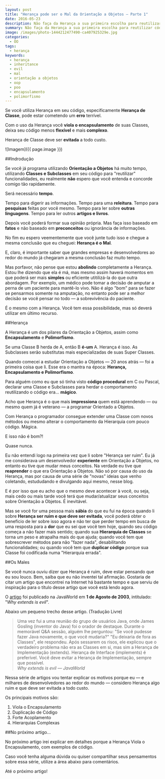 ```yaml
---
layout: post
title: "Herança pode ser o Mal da Orientação a Objetos — Parte 1"
date: 2016-05-23
description: Não faça da Herança a sua primeira escolha para reutilizar código.
summary: Não faça da Herança a sua primeira escolha para reutilizar código.
image: /images/photo-1444212477490-ca407925329e.jpg
categories: 
  - OO
tags:
  - herança
keywords:
  - herança
  - inheritance
  - evil
  - mal
  - orientação a objetos
  - oop
  - poo
  - encapsulamento
  - polimorfismo
--- 
```


Se você utiliza Herança em seu código, especificamente **Herança de Classe**, pode estar
cometendo um **erro** terrível.

Com o uso da Herança você **viola o encapsulamento** de suas Classes, deixa seu código menos
**flexível** e mais **complexo**.

Herança de Classe deve ser **evitada** a todo custo.

<!--more-->

![Imagem]({{ page.image }})

##Indrodução

Se você já programa utilizando **Orientação a Objetos** há muito tempo, utilizando **Classes e 
Subclasses** em seu código para "reutilizar" funcionalidades, eu realmente **não** espero que você 
entenda e concorde comigo tão rapidamente. 

Será necessário **tempo**.

Tempo para digerir as informações. Tempo para uma **releitura**. Tempo para **pesquisas** feitas por
você mesmo. Tempo para ler sobre **outras linguagens**. Tempo para ler outros **artigos e livros**.

Depois você poderá formar sua opinião própria. Mas faça isso baseado em **fatos** e não baseado
em **preconceitos** ou ignorância de informações.

No fim eu espero veementemente que você junte tudo isso e chegue a mesma conclusão que eu cheguei: 
**Herança é o Mal**.

E, claro, é importante saber que grandes empresas e desenvolvedores ao redor do mundo já 
chegaram a mesma conclusão faz muito tempo.

Mas porfavor, não pense que estou **abolindo** completamente a Herança. Estou lhe dizendo que ela é má,
mas mesmo assim haverá momentos em que poderá ser mais **simples** ou eficiente utitilizá-la do que outra 
abordagem. Por exemplo, um médico pode tomar a decisão de amputar a perna de um paciente para mantê-lo vivo. 
Não é algo "bom" para se fazer se pensarmos somente na amputação, no entanto pode ser a melhor decisão se 
você pensar no todo — a sobrevivência do paciente.

É o mesmo com a Herança. Você tem essa possibilidade, mas só deverá utilizar em último recurso.

##Herança

A Herança é um dos pilares da Orientação a Objetos, assim como **Encapsulamento** e **Polimorfismo**.

Se uma Classe B herda de A, então B **é-um** A. Herança é isso. As Subclasses serão substitutas mais especializadas
de suas Super Classes.

Quando comecei a estudar Orientação a Objetos — 20 anos atrás — foi a primeira coisa que li. Esse era o 
mantra na época: **Herança, Encapsulamento e Polimorfismo**.

Para alguém como eu que só tinha visto **código procedural** em C ou Pascal, declarar uma Classe e Subclasses para
herdar o comportamento reutilizando o código era... **mágico**.

Acho que Herança é o que mais **impressiona** quem está aprendendo — ou mesmo quem já é veterano — a
programar Orientado a Objetos.

Com Herança o programador consegue extender uma Classe com novos
métodos ou mesmo alterar o comportamento da Hierarquia com pouco código. Mágica.

E isso não é bom?!

Quase nunca.

Eu não entendi logo na primeira vez que li sobre "Herança ser ruim". Eu já me considerava um desenvolvedor
**experiente** em Orientação a Objetos, no entanto eu tive que mudar meus conceitos. Na verdade eu tive que
**reaprender** o que era Orientação a Objetos. Não só por causa do uso da Herança, mas por causa de uma série
de "novas" ideias que venho coletando, estududando e divulgando aqui mesmo, nesse blog.

E é por isso que eu acho que o mesmo deve acontecer à você, ou seja, mais cedo ou mais tarde você terá que 
mudar/atualizar seus conceitos sobre Orientação a Objetos. É inevitável.

Mas se você for uma pessoa mais **sábia** do que eu fui na época quando li sobre **Herança ser ruim e que deve
ser evitada**, você poderá obter o benefício de ler sobre isso agora e não ter que perder tempo em busca 
de uma resposta para a **dor** que eu sei que você tem hoje, quando seu código começa a não fazer mais sentido; 
quando sua **Hierarquia de Classes** se torna um peso e atrapalha mais do que ajuda; quando você tem que sobrescrever
métodos para não "fazer nada", desabilitando funcionalidades; ou quando você tem que **duplicar código** porque sua
Classe foi codificada numa "Hierarquia errada".

##Os Males

Se você nunca ouviu dizer que Herança é ruim, deve estar pensando que eu sou louco. Bem, saiba que eu não inventei
tal afirmação. Gostaria de citar um artigo que encontrei na Internet há bastante tempo e que serviu
de inspiração para o título desse artigo que você está lendo agora.

O [artigo](http://www.javaworld.com/article/2073649/core-java/why-extends-is-evil.html) foi publicado na JavaWorld em
**1 de Agosto de 2003**, intitulado: "*Why extends is evil*".

Abaixo um pequeno trecho desse artigo. (Tradução Livre)

<blockquote>
  Uma vez fui a uma reunião do grupo de usuários Java, onde James Gosling (inventor do Java) foi o orador de destaque. 
  Durante o memorável Q&A sessão, alguém lhe perguntou: "Se você pudesse fazer Java novamente, o que você mudaria?" 
  "Eu deixaria de fora as Classes", ele respondeu. Após sessarem os risos, ele explicou que o verdadeiro problema 
  não era as Classes em si, mas sim a Herança de Implementação (extends). Herança de Interface 
  (implements) é preferível. Você deve evitar a Herança de Implementação, sempre que possível.
  <footer><cite title="JavaWorld">Why extends is evil — JavaWorld</cite></footer>
</blockquote>

Nessa série de artigos vou tentar explicar os motivos porque eu — e milhares de desenvolvedores ao redor do mundo — 
considero Herança algo ruim e que deve ser evitada a todo custo.

Os principais motivos são:

  1. Viola o Encapsulamento
  2. Duplicação de Código
  2. Forte Acoplamento
  3. Hierarquias Complexas

##No próximo artigo...

No próximo artigo irei explicar em detalhes porque a Herança Viola o Encapsulamento, com exemplos de código.

Caso você tenha alguma dúvida ou quiser compartilhar seus pensamentos sobre essa série, utilize a área 
abaixo para comentários.
  
Até o próximo artigo!

